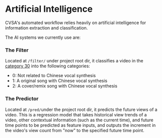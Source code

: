 # Artificial Intelligence

CVSA's automated workflow relies heavily on artificial intelligence for information extraction and classification.

The AI ​​systems we currently use are:

### The Filter

Located at `/filter/` under project root dir, it classifies a video in the
[category 30](../about/scope-of-inclusion.md#category-30) into the following categories:

* 0: Not related to Chinese vocal synthesis
* 1: A original song with Chinese vocal synthesis
* 2: A cover/remix song with Chinese vocal synthesis

### The Predictor

Located at `/pred/`under the project root dir, it predicts the future views of a video. This is a regression model that takes historical view trends of a video, other contextual information (such as the current time), and future time points to be predicted as feature inputs, and outputs the increment in the video's view count from "now" to the specified future time point.
